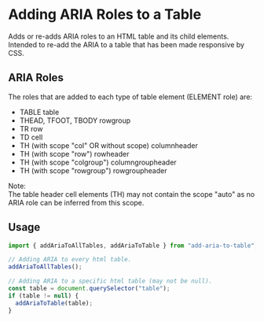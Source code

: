 # Adding ARIA Roles to a Table

Adds or re-adds ARIA roles to an HTML table and its child elements.
Intended to re-add the ARIA to a table that has been made responsive by CSS.

## ARIA Roles

The roles that are added to each type of table element (ELEMENT role) are:
- TABLE table
- THEAD, TFOOT, TBODY rowgroup
- TR row
- TD cell
- TH (with scope "col" OR without scope) columnheader
- TH (with scope "row") rowheader
- TH (with scope "colgroup") columngroupheader
- TH (with scope "rowgroup") rowgroupheader

Note:  
The table header cell elements (TH) may not contain the scope "auto" as no ARIA
role can be inferred from this scope.

## Usage

```js
import { addAriaToAllTables, addAriaToTable } from "add-aria-to-table";

// Adding ARIA to every html table.
addAriaToAllTables();

// Adding ARIA to a specific html table (may not be null).
const table = document.querySelector("table");
if (table != null) {
  addAriaToTable(table);
}
```
